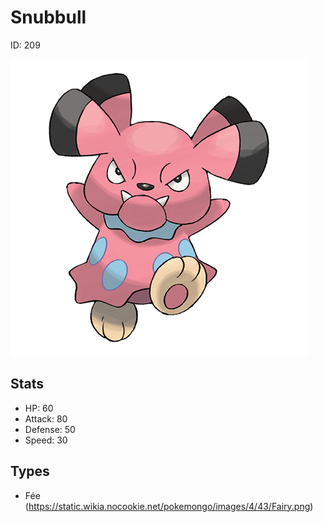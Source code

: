# Snubbull


ID: 209

![](https://raw.githubusercontent.com/PokeAPI/sprites/master/sprites/pokemon/other/official-artwork/209.png "Snubbull")

## Stats


 - HP: 60
 - Attack: 80
 - Defense: 50
 - Speed: 30

## Types


 - Fée (https://static.wikia.nocookie.net/pokemongo/images/4/43/Fairy.png)
